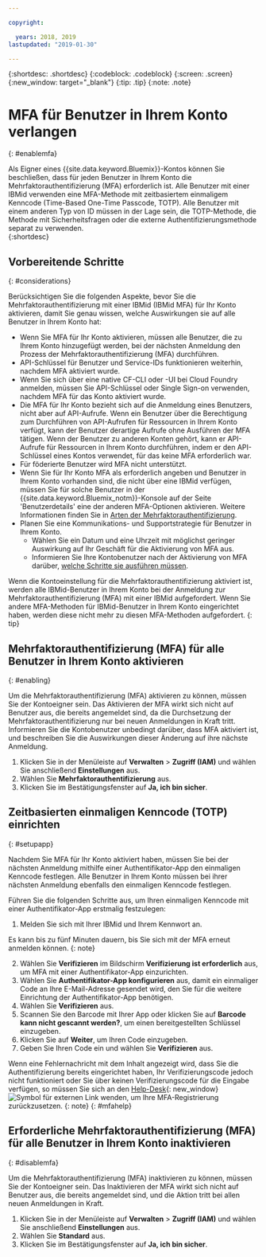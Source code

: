 ```yaml
---

copyright:

  years: 2018, 2019
lastupdated: "2019-01-30"

---
```


{:shortdesc: .shortdesc}
{:codeblock: .codeblock}
{:screen: .screen}
{:new_window: target="_blank"}
{:tip: .tip}
{:note: .note}

# MFA für Benutzer in Ihrem Konto verlangen
{: #enablemfa}

Als Eigner eines {{site.data.keyword.Bluemix}}-Kontos können Sie beschließen, dass für jeden Benutzer in Ihrem Konto die Mehrfaktorauthentifizierung (MFA) erforderlich ist. Alle Benutzer mit einer IBMid verwenden eine MFA-Methode mit zeitbasiertem einmaligem Kenncode (Time-Based One-Time Passcode, TOTP). Alle Benutzer mit einem anderen Typ von ID müssen in der Lage sein, die TOTP-Methode, die Methode mit Sicherheitsfragen oder die externe Authentifizierungsmethode separat zu verwenden.  
{:shortdesc}

## Vorbereitende Schritte
{: #considerations}

Berücksichtigen Sie die folgenden Aspekte, bevor Sie die Mehrfaktorauthentifizierung mit einer IBMid (IBMid MFA) für Ihr Konto aktivieren, damit Sie genau wissen, welche Auswirkungen sie auf alle Benutzer in Ihrem Konto hat:

* Wenn Sie MFA für Ihr Konto aktivieren, müssen alle Benutzer, die zu Ihrem Konto hinzugefügt werden, bei der nächsten Anmeldung den Prozess der Mehrfaktorauthentifizierung (MFA) durchführen.
* API-Schlüssel für Benutzer und Service-IDs funktionieren weiterhin, nachdem MFA aktiviert wurde.
* Wenn Sie sich über eine native CF-CLI oder -UI bei Cloud Foundry anmelden, müssen Sie API-Schlüssel oder Single Sign-on verwenden, nachdem MFA für das Konto aktiviert wurde.
* Die MFA für Ihr Konto bezieht sich auf die Anmeldung eines Benutzers, nicht aber auf API-Aufrufe. Wenn ein Benutzer über die Berechtigung zum Durchführen von API-Aufrufen für Ressourcen in Ihrem Konto verfügt, kann der Benutzer derartige Aufrufe ohne Ausführen der MFA tätigen. Wenn der Benutzer zu anderen Konten gehört, kann er API-Aufrufe für Ressourcen in Ihrem Konto durchführen, indem er den API-Schlüssel eines Kontos verwendet, für das keine MFA erforderlich war.
* Für föderierte Benutzer wird MFA nicht unterstützt. 
* Wenn Sie für Ihr Konto MFA als erforderlich angeben und Benutzer in Ihrem Konto vorhanden sind, die nicht über eine IBMid verfügen, müssen Sie für solche Benutzer in der {{site.data.keyword.Bluemix_notm}}-Konsole auf der Seite 'Benutzerdetails' eine der anderen MFA-Optionen aktivieren. Weitere Informationen finden Sie in [Arten der Mehrfaktorauthentifizierung](/docs/iam?topic=iam-types#types). 
* Planen Sie eine Kommunikations- und Supportstrategie für Benutzer in Ihrem Konto.
  * Wählen Sie ein Datum und eine Uhrzeit mit möglichst geringer Auswirkung auf Ihr Geschäft für die Aktivierung von MFA aus.
  * Informieren Sie Ihre Kontobenutzer nach der Aktivierung von MFA darüber, [welche Schritte sie ausführen müssen](/docs/iam?topic=iam-enablemfa#setupapp).

Wenn die Kontoeinstellung für die Mehrfaktorauthentifizierung aktiviert ist, werden alle IBMid-Benutzer in Ihrem Konto bei der Anmeldung zur Mehrfaktorauthentifizierung (MFA) mit einer IBMid aufgefordert. Wenn Sie andere MFA-Methoden für IBMid-Benutzer in Ihrem Konto eingerichtet haben, werden diese nicht mehr zu diesen MFA-Methoden aufgefordert.
{: tip}

## Mehrfaktorauthentifizierung (MFA) für alle Benutzer in Ihrem Konto aktivieren
{: #enabling}

Um die Mehrfaktorauthentifizierung (MFA) aktivieren zu können, müssen Sie der Kontoeigner sein. Das Aktivieren der MFA wirkt sich nicht auf Benutzer aus, die bereits angemeldet sind, da die Durchsetzung der Mehrfaktorauthentifizierung nur bei neuen Anmeldungen in Kraft tritt. Informieren Sie die Kontobenutzer unbedingt darüber, dass MFA aktiviert ist, und beschreiben Sie die Auswirkungen dieser Änderung auf ihre nächste Anmeldung. 

1. Klicken Sie in der Menüleiste auf **Verwalten** &gt; **Zugriff (IAM)** und wählen Sie anschließend **Einstellungen** aus.
2. Wählen Sie **Mehrfaktorauthentifizierung** aus.
3. Klicken Sie im Bestätigungsfenster auf **Ja, ich bin sicher**.

## Zeitbasierten einmaligen Kenncode (TOTP) einrichten
{: #setupapp}

Nachdem Sie MFA für Ihr Konto aktiviert haben, müssen Sie bei der nächsten Anmeldung mithilfe einer Authentifikator-App den einmaligen Kenncode festlegen. Alle Benutzer in Ihrem Konto müssen bei ihrer nächsten Anmeldung ebenfalls den einmaligen Kenncode festlegen. 

Führen Sie die folgenden Schritte aus, um Ihren einmaligen Kenncode mit einer Authentifikator-App erstmalig festzulegen:

1. Melden Sie sich mit Ihrer IBMid und Ihrem Kennwort an. 

  Es kann bis zu fünf Minuten dauern, bis Sie sich mit der MFA erneut anmelden können.
  {: note}

2. Wählen Sie **Verifizieren** im Bildschirm **Verifizierung ist erforderlich** aus, um MFA mit einer Authentifikator-App einzurichten.
3. Wählen Sie **Authentifikator-App konfigurieren** aus, damit ein einmaliger Code an Ihre E-Mail-Adresse gesendet wird, den Sie für die weitere Einrichtung der Authentifikator-App benötigen.
4. Wählen Sie **Verifizieren** aus.
5. Scannen Sie den Barcode mit Ihrer App oder klicken Sie auf **Barcode kann nicht gescannt werden?**, um einen bereitgestellten Schlüssel einzugeben. 
6. Klicken Sie auf **Weiter**, um Ihren Code einzugeben.
7. Geben Sie Ihren Code ein und wählen Sie **Verifizieren** aus. 

Wenn eine Fehlernachricht mit dem Inhalt angezeigt wird, dass Sie die Authentifizierung bereits eingerichtet haben, Ihr Verifizierungscode jedoch nicht funktioniert oder Sie über keinen Verifizierungscode für die Eingabe verfügen, so müssen Sie sich an den [Help-Desk](https://www.ibm.com/ibmid/myibm/help/us/helpdesk.html){: new_window} ![Symbol für externen Link](../icons/launch-glyph.svg "Symbol für externen Link") wenden, um Ihre MFA-Registrierung zurückzusetzen.
{: note}
{: #mfahelp}

## Erforderliche Mehrfaktorauthentifizierung (MFA) für alle Benutzer in Ihrem Konto inaktivieren
{: #disablemfa}

Um die Mehrfaktorauthentifizierung (MFA) inaktivieren zu können, müssen Sie der Kontoeigner sein. Das Inaktivieren der MFA wirkt sich nicht auf Benutzer aus, die bereits angemeldet sind, und die Aktion tritt bei allen neuen Anmeldungen in Kraft.

1. Klicken Sie in der Menüleiste auf **Verwalten** &gt; **Zugriff (IAM)** und wählen Sie anschließend **Einstellungen** aus.
2. Wählen Sie **Standard** aus.
3. Klicken Sie im Bestätigungsfenster auf **Ja, ich bin sicher**.
